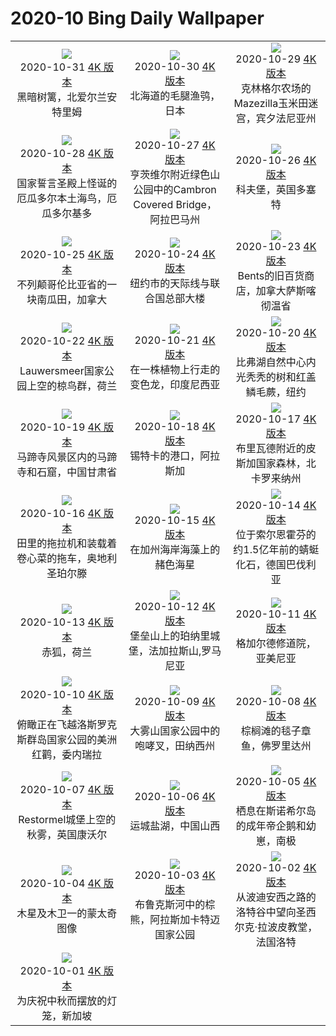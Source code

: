 # 2020-10 Bing Daily Wallpaper

|      |      |      |
|:----:|:----:|:----:|
| ![](https://cn.bing.com/th?id=OHR.GreyLady_ZH-CN8921039038_1920x1080.jpg&rf=LaDigue_UHD.jpg&pid=hp&w=480&h=270&rs=1&c=4)<br> 2020-10-31 [4K 版本](https://cn.bing.com/th?id=OHR.GreyLady_ZH-CN8921039038_1920x1080.jpg&rf=LaDigue_UHD.jpg&pid=hp&w=3840&h=2160&rs=1&c=4) <br> 黑暗树篱，北爱尔兰安特里姆| ![](https://cn.bing.com/th?id=OHR.FishOwl_ZH-CN8751793312_1920x1080.jpg&rf=LaDigue_UHD.jpg&pid=hp&w=480&h=270&rs=1&c=4)<br> 2020-10-30 [4K 版本](https://cn.bing.com/th?id=OHR.FishOwl_ZH-CN8751793312_1920x1080.jpg&rf=LaDigue_UHD.jpg&pid=hp&w=3840&h=2160&rs=1&c=4) <br> 北海道的毛腿渔鸮，日本| ![](https://cn.bing.com/th?id=OHR.Mazezilla_ZH-CN8502282112_1920x1080.jpg&rf=LaDigue_UHD.jpg&pid=hp&w=480&h=270&rs=1&c=4)<br> 2020-10-29 [4K 版本](https://cn.bing.com/th?id=OHR.Mazezilla_ZH-CN8502282112_1920x1080.jpg&rf=LaDigue_UHD.jpg&pid=hp&w=3840&h=2160&rs=1&c=4) <br> 克林格尔农场的Mazezilla玉米田迷宫，宾夕法尼亚州  |
| ![](https://cn.bing.com/th?id=OHR.BasilicaVoto_ZH-CN8324675706_1920x1080.jpg&rf=LaDigue_UHD.jpg&pid=hp&w=480&h=270&rs=1&c=4)<br> 2020-10-28 [4K 版本](https://cn.bing.com/th?id=OHR.BasilicaVoto_ZH-CN8324675706_1920x1080.jpg&rf=LaDigue_UHD.jpg&pid=hp&w=3840&h=2160&rs=1&c=4) <br> 国家誓言圣殿上怪诞的厄瓜多尔本土海鸟，厄瓜多尔基多| ![](https://cn.bing.com/th?id=OHR.CambronBridge_ZH-CN8106321592_1920x1080.jpg&rf=LaDigue_UHD.jpg&pid=hp&w=480&h=270&rs=1&c=4)<br> 2020-10-27 [4K 版本](https://cn.bing.com/th?id=OHR.CambronBridge_ZH-CN8106321592_1920x1080.jpg&rf=LaDigue_UHD.jpg&pid=hp&w=3840&h=2160&rs=1&c=4) <br> 亨茨维尔附近绿色山公园中的Cambron Covered Bridge，阿拉巴马州 | ![](https://cn.bing.com/th?id=OHR.CorfeDorset_ZH-CN8002715956_1920x1080.jpg&rf=LaDigue_UHD.jpg&pid=hp&w=480&h=270&rs=1&c=4)<br> 2020-10-26 [4K 版本](https://cn.bing.com/th?id=OHR.CorfeDorset_ZH-CN8002715956_1920x1080.jpg&rf=LaDigue_UHD.jpg&pid=hp&w=3840&h=2160&rs=1&c=4) <br> 科夫堡，英国多塞特 |
| ![](https://cn.bing.com/th?id=OHR.BCPumpkins_ZH-CN7878617476_1920x1080.jpg&rf=LaDigue_UHD.jpg&pid=hp&w=480&h=270&rs=1&c=4)<br> 2020-10-25 [4K 版本](https://cn.bing.com/th?id=OHR.BCPumpkins_ZH-CN7878617476_1920x1080.jpg&rf=LaDigue_UHD.jpg&pid=hp&w=3840&h=2160&rs=1&c=4) <br> 不列颠哥伦比亚省的一块南瓜田，加拿大| ![](https://cn.bing.com/th?id=OHR.UNBuilding_ZH-CN7730281645_1920x1080.jpg&rf=LaDigue_UHD.jpg&pid=hp&w=480&h=270&rs=1&c=4)<br> 2020-10-24 [4K 版本](https://cn.bing.com/th?id=OHR.UNBuilding_ZH-CN7730281645_1920x1080.jpg&rf=LaDigue_UHD.jpg&pid=hp&w=3840&h=2160&rs=1&c=4) <br> 纽约市的天际线与联合国总部大楼| ![](https://cn.bing.com/th?id=OHR.BentsGeneral_ZH-CN7629263267_1920x1080.jpg&rf=LaDigue_UHD.jpg&pid=hp&w=480&h=270&rs=1&c=4)<br> 2020-10-23 [4K 版本](https://cn.bing.com/th?id=OHR.BentsGeneral_ZH-CN7629263267_1920x1080.jpg&rf=LaDigue_UHD.jpg&pid=hp&w=3840&h=2160&rs=1&c=4) <br> Bents的旧百货商店，加拿大萨斯喀彻温省 |
| ![](https://cn.bing.com/th?id=OHR.LauwersmeerNP_ZH-CN1771718843_1920x1080.jpg&rf=LaDigue_UHD.jpg&pid=hp&w=480&h=270&rs=1&c=4)<br> 2020-10-22 [4K 版本](https://cn.bing.com/th?id=OHR.LauwersmeerNP_ZH-CN1771718843_1920x1080.jpg&rf=LaDigue_UHD.jpg&pid=hp&w=3840&h=2160&rs=1&c=4) <br> Lauwersmeer国家公园上空的椋鸟群，荷兰| ![](https://cn.bing.com/th?id=OHR.ChameleonIndonesia_ZH-CN1631787171_1920x1080.jpg&rf=LaDigue_UHD.jpg&pid=hp&w=480&h=270&rs=1&c=4)<br> 2020-10-21 [4K 版本](https://cn.bing.com/th?id=OHR.ChameleonIndonesia_ZH-CN1631787171_1920x1080.jpg&rf=LaDigue_UHD.jpg&pid=hp&w=3840&h=2160&rs=1&c=4) <br> 在一株植物上行走的变色龙，印度尼西亚| ![](https://cn.bing.com/th?id=OHR.BLNC_ZH-CN1521633936_1920x1080.jpg&rf=LaDigue_UHD.jpg&pid=hp&w=480&h=270&rs=1&c=4)<br> 2020-10-20 [4K 版本](https://cn.bing.com/th?id=OHR.BLNC_ZH-CN1521633936_1920x1080.jpg&rf=LaDigue_UHD.jpg&pid=hp&w=3840&h=2160&rs=1&c=4) <br> 比弗湖自然中心内光秃秃的树和红盖鳞毛蕨，纽约 |
| ![](https://cn.bing.com/th?id=OHR.MatiSiTemple_ZH-CN1153907273_1920x1080.jpg&rf=LaDigue_UHD.jpg&pid=hp&w=480&h=270&rs=1&c=4)<br> 2020-10-19 [4K 版本](https://cn.bing.com/th?id=OHR.MatiSiTemple_ZH-CN1153907273_1920x1080.jpg&rf=LaDigue_UHD.jpg&pid=hp&w=3840&h=2160&rs=1&c=4) <br> 马蹄寺风景区内的马蹄寺和石窟，中国甘肃省| ![](https://cn.bing.com/th?id=OHR.SitkaHarbor_ZH-CN1051522458_1920x1080.jpg&rf=LaDigue_UHD.jpg&pid=hp&w=480&h=270&rs=1&c=4)<br> 2020-10-18 [4K 版本](https://cn.bing.com/th?id=OHR.SitkaHarbor_ZH-CN1051522458_1920x1080.jpg&rf=LaDigue_UHD.jpg&pid=hp&w=3840&h=2160&rs=1&c=4) <br> 锡特卡的港口，阿拉斯加| ![](https://cn.bing.com/th?id=OHR.PisgahNationalForest_ZH-CN0944504238_1920x1080.jpg&rf=LaDigue_UHD.jpg&pid=hp&w=480&h=270&rs=1&c=4)<br> 2020-10-17 [4K 版本](https://cn.bing.com/th?id=OHR.PisgahNationalForest_ZH-CN0944504238_1920x1080.jpg&rf=LaDigue_UHD.jpg&pid=hp&w=3840&h=2160&rs=1&c=4) <br> 布里瓦德附近的皮斯加国家森林，北卡罗来纳州 |
| ![](https://cn.bing.com/th?id=OHR.WorldFoodDay_ZH-CN0834763150_1920x1080.jpg&rf=LaDigue_UHD.jpg&pid=hp&w=480&h=270&rs=1&c=4)<br> 2020-10-16 [4K 版本](https://cn.bing.com/th?id=OHR.WorldFoodDay_ZH-CN0834763150_1920x1080.jpg&rf=LaDigue_UHD.jpg&pid=hp&w=3840&h=2160&rs=1&c=4) <br> 田里的拖拉机和装载着卷心菜的拖车，奥地利圣珀尔滕| ![](https://cn.bing.com/th?id=OHR.OchreSeaStar_ZH-CN0656056433_1920x1080.jpg&rf=LaDigue_UHD.jpg&pid=hp&w=480&h=270&rs=1&c=4)<br> 2020-10-15 [4K 版本](https://cn.bing.com/th?id=OHR.OchreSeaStar_ZH-CN0656056433_1920x1080.jpg&rf=LaDigue_UHD.jpg&pid=hp&w=3840&h=2160&rs=1&c=4) <br> 在加州海岸海藻上的赭色海星| ![](https://cn.bing.com/th?id=OHR.BavariaFossil_ZH-CN9418077316_1920x1080.jpg&rf=LaDigue_UHD.jpg&pid=hp&w=480&h=270&rs=1&c=4)<br> 2020-10-14 [4K 版本](https://cn.bing.com/th?id=OHR.BavariaFossil_ZH-CN9418077316_1920x1080.jpg&rf=LaDigue_UHD.jpg&pid=hp&w=3840&h=2160&rs=1&c=4) <br> 位于索尔恩霍芬的约1.5亿年前的蜻蜓化石，德国巴伐利亚 |
| ![](https://cn.bing.com/th?id=OHR.TrueFox_ZH-CN9267249538_1920x1080.jpg&rf=LaDigue_UHD.jpg&pid=hp&w=480&h=270&rs=1&c=4)<br> 2020-10-13 [4K 版本](https://cn.bing.com/th?id=OHR.TrueFox_ZH-CN9267249538_1920x1080.jpg&rf=LaDigue_UHD.jpg&pid=hp&w=3840&h=2160&rs=1&c=4) <br> 赤狐，荷兰| ![](https://cn.bing.com/th?id=OHR.MountCetatea_ZH-CN1440163984_1920x1080.jpg&rf=LaDigue_UHD.jpg&pid=hp&w=480&h=270&rs=1&c=4)<br> 2020-10-12 [4K 版本](https://cn.bing.com/th?id=OHR.MountCetatea_ZH-CN1440163984_1920x1080.jpg&rf=LaDigue_UHD.jpg&pid=hp&w=3840&h=2160&rs=1&c=4) <br> 堡垒山上的珀纳里城堡，法加拉斯山,罗马尼亚| ![](https://cn.bing.com/th?id=OHR.GeghardMonastery_ZH-CN8114246142_1920x1080.jpg&rf=LaDigue_UHD.jpg&pid=hp&w=480&h=270&rs=1&c=4)<br> 2020-10-11 [4K 版本](https://cn.bing.com/th?id=OHR.GeghardMonastery_ZH-CN8114246142_1920x1080.jpg&rf=LaDigue_UHD.jpg&pid=hp&w=3840&h=2160&rs=1&c=4) <br> 格加尔德修道院，亚美尼亚 |
| ![](https://cn.bing.com/th?id=OHR.AmericanFlyer_ZH-CN7955219009_1920x1080.jpg&rf=LaDigue_UHD.jpg&pid=hp&w=480&h=270&rs=1&c=4)<br> 2020-10-10 [4K 版本](https://cn.bing.com/th?id=OHR.AmericanFlyer_ZH-CN7955219009_1920x1080.jpg&rf=LaDigue_UHD.jpg&pid=hp&w=3840&h=2160&rs=1&c=4) <br> 俯瞰正在飞越洛斯罗克斯群岛国家公园的美洲红鹳，委内瑞拉| ![](https://cn.bing.com/th?id=OHR.RoaringCascade_ZH-CN7814945705_1920x1080.jpg&rf=LaDigue_UHD.jpg&pid=hp&w=480&h=270&rs=1&c=4)<br> 2020-10-09 [4K 版本](https://cn.bing.com/th?id=OHR.RoaringCascade_ZH-CN7814945705_1920x1080.jpg&rf=LaDigue_UHD.jpg&pid=hp&w=3840&h=2160&rs=1&c=4) <br> 大雾山国家公园中的咆哮叉，田纳西州| ![](https://cn.bing.com/th?id=OHR.BlanketOctopus_ZH-CN2897003205_1920x1080.jpg&rf=LaDigue_UHD.jpg&pid=hp&w=480&h=270&rs=1&c=4)<br> 2020-10-08 [4K 版本](https://cn.bing.com/th?id=OHR.BlanketOctopus_ZH-CN2897003205_1920x1080.jpg&rf=LaDigue_UHD.jpg&pid=hp&w=3840&h=2160&rs=1&c=4) <br> 棕榈滩的毯子章鱼，佛罗里达州  |
| ![](https://cn.bing.com/th?id=OHR.RestormelCastle_ZH-CN2792284652_1920x1080.jpg&rf=LaDigue_UHD.jpg&pid=hp&w=480&h=270&rs=1&c=4)<br> 2020-10-07 [4K 版本](https://cn.bing.com/th?id=OHR.RestormelCastle_ZH-CN2792284652_1920x1080.jpg&rf=LaDigue_UHD.jpg&pid=hp&w=3840&h=2160&rs=1&c=4) <br> Restormel城堡上空的秋雾，英国康沃尔| ![](https://cn.bing.com/th?id=OHR.YunchengSaltLake_ZH-CN2717775996_1920x1080.jpg&rf=LaDigue_UHD.jpg&pid=hp&w=480&h=270&rs=1&c=4)<br> 2020-10-06 [4K 版本](https://cn.bing.com/th?id=OHR.YunchengSaltLake_ZH-CN2717775996_1920x1080.jpg&rf=LaDigue_UHD.jpg&pid=hp&w=3840&h=2160&rs=1&c=4) <br> 运城盐湖，中国山西| ![](https://cn.bing.com/th?id=OHR.PRookery_ZH-CN2608300981_1920x1080.jpg&rf=LaDigue_UHD.jpg&pid=hp&w=480&h=270&rs=1&c=4)<br> 2020-10-05 [4K 版本](https://cn.bing.com/th?id=OHR.PRookery_ZH-CN2608300981_1920x1080.jpg&rf=LaDigue_UHD.jpg&pid=hp&w=3840&h=2160&rs=1&c=4) <br> 栖息在斯诺希尔岛的成年帝企鹅和幼崽，南极 |
| ![](https://cn.bing.com/th?id=OHR.MontageJupiterIo_ZH-CN2512372897_1920x1080.jpg&rf=LaDigue_UHD.jpg&pid=hp&w=480&h=270&rs=1&c=4)<br> 2020-10-04 [4K 版本](https://cn.bing.com/th?id=OHR.MontageJupiterIo_ZH-CN2512372897_1920x1080.jpg&rf=LaDigue_UHD.jpg&pid=hp&w=3840&h=2160&rs=1&c=4) <br> 木星及木卫一的蒙太奇图像 | ![](https://cn.bing.com/th?id=OHR.FatBearWeek_ZH-CN2381854464_1920x1080.jpg&rf=LaDigue_UHD.jpg&pid=hp&w=480&h=270&rs=1&c=4)<br> 2020-10-03 [4K 版本](https://cn.bing.com/th?id=OHR.FatBearWeek_ZH-CN2381854464_1920x1080.jpg&rf=LaDigue_UHD.jpg&pid=hp&w=3840&h=2160&rs=1&c=4) <br> 布鲁克斯河中的棕熊，阿拉斯加卡特迈国家公园| ![](https://cn.bing.com/th?id=OHR.ThePopiePlace_ZH-CN2293461094_1920x1080.jpg&rf=LaDigue_UHD.jpg&pid=hp&w=480&h=270&rs=1&c=4)<br> 2020-10-02 [4K 版本](https://cn.bing.com/th?id=OHR.ThePopiePlace_ZH-CN2293461094_1920x1080.jpg&rf=LaDigue_UHD.jpg&pid=hp&w=3840&h=2160&rs=1&c=4) <br> 从波迪安西之路的洛特谷中望向圣西尔克·拉波皮教堂，法国洛特 |
| ![](https://cn.bing.com/th?id=OHR.SingaporeLanterns_ZH-CN2176251534_1920x1080.jpg&rf=LaDigue_UHD.jpg&pid=hp&w=480&h=270&rs=1&c=4)<br> 2020-10-01 [4K 版本](https://cn.bing.com/th?id=OHR.SingaporeLanterns_ZH-CN2176251534_1920x1080.jpg&rf=LaDigue_UHD.jpg&pid=hp&w=3840&h=2160&rs=1&c=4) <br> 为庆祝中秋而摆放的灯笼，新加坡